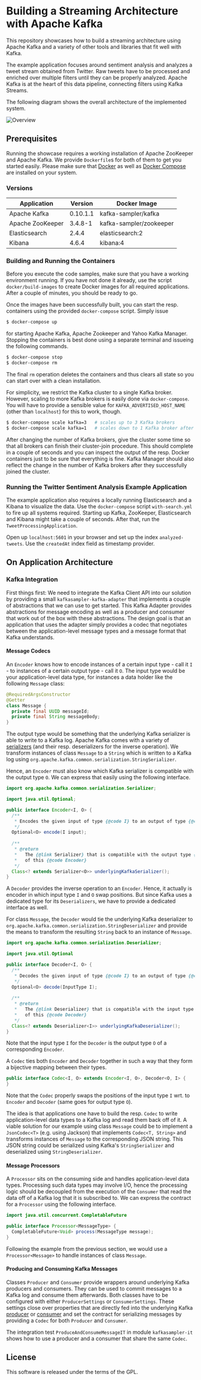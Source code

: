 # Building a Streaming Architecture with Apache Kafka

This repository showcases how to build a streaming architecture using Apache Kafka and a variety of other tools and libraries that fit well with Kafka. 

The example application focuses around sentiment analysis and analyzes a tweet stream obtained from Twitter. Raw tweets have to be processed and enriched over multiple filters until they can be properly analyzed. Apache Kafka is at the heart of this data pipeline, connecting filters using Kafka Streams.

The following diagram shows the overall architecture of the implemented system.

![Overview](doc/overview.jpg)

## Prerequisites

Running the showcase requires a working installation of Apache ZooKeeper and Apache Kafka. We provide `Dockerfile`s for both of them to get you started easily. Please make sure that [Docker](https://docs.docker.com/engine/installation/) as well as [Docker Compose](https://docs.docker.com/compose/install/) are installed on your system.

### Versions

| Application         | Version   | Docker Image            |
| ------------------- | --------- | ----------------------- |
| Apache Kafka        | 0.10.1.1  | kafka-sampler/kafka     |
| Apache ZooKeeper    | 3.4.8-1   | kafka-sampler/zookeeper |
| Elasticsearch       | 2.4.4     | elasticsearch:2         |
| Kibana              | 4.6.4     | kibana:4                |

### Building and Running the Containers

Before you execute the code samples, make sure that you have a working environment running. If you have not done it already, use the script ```docker/build-images``` to create Docker images for all required applications. After a couple of minutes, you should be ready to go.

Once the images have been successfully built, you can start the resp. containers using the provided ```docker-compose``` script. Simply issue

```bash
$ docker-compose up
```

for starting Apache Kafka, Apache Zookeeper and Yahoo Kafka Manager. Stopping the containers is best done using a separate terminal and issueing the following commands.

```bash
$ docker-compose stop
$ docker-compose rm
```

The final ```rm``` operation deletes the containers and thus clears all state so you can start over with a clean installation.

For simplicity, we restrict the Kafka cluster to a single Kafka broker. However, scaling to more Kafka brokers is easily done via `docker-compose`. You will have to provide a sensible value for `KAFKA_ADVERTISED_HOST_NAME` (other than `localhost`) for this to work, though. 

```bash
$ docker-compose scale kafka=3   # scales up to 3 Kafka brokers
$ docker-compose scale kafka=1   # scales down to 1 Kafka broker after the previous upscale
```

After changing the number of Kafka brokers, give the cluster some time so that all brokers can finish their cluster-join procedure. This should complete in a couple of seconds and you can inspect the output of the resp. Docker containers just to be sure that everything is fine. Kafka Manager should also reflect the change in the number of Kafka brokers after they successfully joined the cluster.

### Running the Twitter Sentiment Analysis Example Application

The example application also requires a locally running Elasticsearch and a Kibana to visualize the data. Use the `docker-compose` script `with-search.yml` to fire up all systems required. Starting up Kafka, ZooKeeper, Elasticsearch and Kibana might take a couple of seconds. After that, run the `TweetProcessingApplication`.

Open up `localhost:5601` in your browser and set up the index `analyzed-tweets`. Use the `createdAt` index field as timestamp provider.

## On Application Architecture

### Kafka Integration

First things first: We need to integrate the Kafka Client API into our solution by providing a small `kafkasampler-kafka-adapter` that implements a couple of abstractions that we can use to get started. This Kafka Adapter provides abstractions for message encoding as well as a producer and consumer that work out of the box with these abstractions. The design goal is that an application that uses the adapter simply provides a codec that negotiates between the application-level message types and a message format that Kafka understands.

#### Message Codecs

An `Encoder` knows how to encode instances of a certain input type - call it `I` - to instances of a certain output type - call it `O`. The input type would be your application-level data type, for instances a data holder like the following `Message` class:

```java
@RequiredArgsConstructor
@Getter
class Message {
  private final UUID messageId;
  private final String messageBody;
}
```

The output type would be something that the underlying Kafka serializer is able to write to a Kafka log. Apache Kafka comes with a variety of [serializers](https://kafka.apache.org/0100/javadoc/org/apache/kafka/common/serialization/Serializer.html) (and their resp. deserializers for the inverse operation). We transform instances of class `Message` to a `String` which is written to a Kafka log using `org.apache.kafka.common.serialization.StringSerializer`.

Hence, an `Encoder` must also know which Kafka serializer is compatible with the output type `O`. We can express that easily using the following interface.

```java
import org.apache.kafka.common.serialization.Serializer;

import java.util.Optional;

public interface Encoder<I, O> {
  /**
   * Encodes the given input of type {@code I} to an output of type {@code O}.
   */
  Optional<O> encode(I input);
  
  /**
   * @return
   *   The {@link Serializer} that is compatible with the output type {@code O}
   *   of this {@code Encoder}
   */
  Class<? extends Serializer<O>> underlyingKafkaSerializer();
}
```

A `Decoder` provides the inverse operation to an `Encoder`. Hence, it actually is encoder in which input type `I` and `O` swap positions. But since Kafka uses a dedicated type for its `Deserializers`, we have to provide a dedicated interface as well.

For class `Message`, the `Decoder` would tie the underlying Kafka deserializer to `org.apache.kafka.common.serialization.StringDeserializer` and provide the means to transform the resulting `String` back to an instance of `Message`.
 
```java
import org.apache.kafka.common.serialization.Deserializer;

import java.util.Optional

public interface Decoder<I, O> {
  /**
   * Decodes the given input of type {@code I} to an output of type {@code O}.
   */
  Optional<O> decode(InputType I);
  
  /**
   * @return
   *   The {@link Deserializer} that is compatible with the input type {@code I}
   *   of this {@code Decoder}
   */
  Class<? extends Deserializer<I>> underlyingKafkaDeserializer();
}

```

Note that the input type `I` for the `Decoder` is the output type `O` of a corresponding `Encoder`.

A `Codec` ties both `Encoder` and `Decoder` together in such a way that they form a bijective mapping between their types.

```java
public interface Codec<I, O> extends Encoder<I, O>, Decoder<O, I> {
}
```

Note that the `Codec` properly swaps the positions of the input type `I` wrt. to `Encoder` and `Decoder` (same goes for output type `O`).

The idea is that applications one have to build the resp. `Codec` to write application-level data types to a Kafka log and read them back off of it. A viable solution for our example using class `Message` could be to implement a `JsonCodec<T>` (e.g. using Jackson) that implements `Codec<T, String>` and transforms instances of `Message` to the corresponding JSON string. This JSON string could be serialized using Kafka's `StringSerializer` and deserialized using `StringDeserializer`.

#### Message Processors

A `Processor` sits on the consuming side and handles application-level data types. Processing such data types may involve I/O, hence the processing logic should be decoupled from the execution of the `Consumer` that read the data off of a Kafka log that it is subscribed to. We can express the contract for a `Processor` using the following interface.

```java
import java.util.concurrent.CompletableFuture

public interface Processor<MessageType> {
  CompletableFuture<Void> process(MessageType message);
}
```

Following the example from the previous section, we would use a `Processor<Message>` to handle instances of class `Message`.

#### Producing and Consuming Kafka Messages

Classes `Producer` and `Consumer` provide wrappers around underlying Kafka producers and consumers. They can be used to commit messages to a Kafka log and consume them afterwards. Both classes have to be configured with either `ProducerSettings` or `ConsumerSettings`. These settings close over properties that are directly fed into the underlying Kafka [producer](https://kafka.apache.org/0100/documentation.html#producerconfigs) or [consumer](https://kafka.apache.org/0100/documentation.html#newconsumerconfigs) and set the contract for serializing messages by providing a `Codec` for both `Producer` and `Consumer`.

The integration test `ProduceAndConsumeMessageIT` in module `kafkasampler-it` shows how to use a producer and a consumer that share the same `Codec`.

## License
 
 This software is released under the terms of the GPL.
